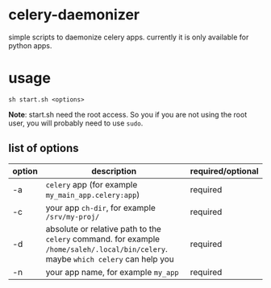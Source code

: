 # celery-daemonizer
simple scripts to daemonize celery apps. currently it is only available for
python apps.

# usage


```
sh start.sh <options>
```

**Note**: start.sh need the root access. So you if you are not using the root user, you will probably need to use
`sudo`.

## list of options

| option | description | required/optional |
| ----   | ----------- | ----------------- |
| -a     | `celery` app (for example `my_main_app.celery:app`) | required |
| -c     | your app `ch-dir`, for example `/srv/my-proj/` | required |
| -d     | absolute or relative path to the `celery` command. for example `/home/saleh/.local/bin/celery`. maybe `which celery` can help you | required |
| -n     | your app name, for example `my_app` | required |